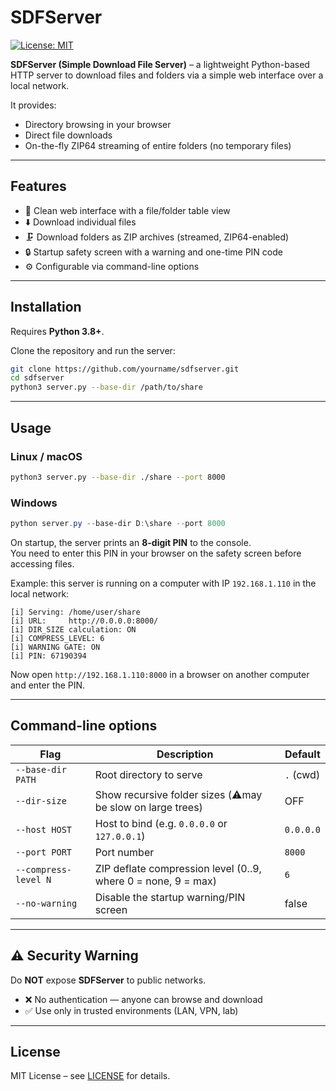 # SDFServer

[![License: MIT](https://img.shields.io/badge/License-MIT-yellow.svg)](LICENSE)

**SDFServer (Simple Download File Server)** – a lightweight Python-based HTTP server to download files and folders via a simple web interface over a local network.  

It provides:
- Directory browsing in your browser
- Direct file downloads
- On-the-fly ZIP64 streaming of entire folders (no temporary files)

---

## Features

- 📂 Clean web interface with a file/folder table view
- ⬇️ Download individual files
- 🗜️ Download folders as ZIP archives (streamed, ZIP64-enabled)
- 🔒 Startup safety screen with a warning and one-time PIN code
- ⚙️ Configurable via command-line options

---

## Installation

Requires **Python 3.8+**.

Clone the repository and run the server:

```bash
git clone https://github.com/yourname/sdfserver.git
cd sdfserver
python3 server.py --base-dir /path/to/share
```

---

## Usage

### Linux / macOS

```bash
python3 server.py --base-dir ./share --port 8000
```

### Windows

```powershell
python server.py --base-dir D:\share --port 8000
```

On startup, the server prints an **8-digit PIN** to the console.  
You need to enter this PIN in your browser on the safety screen before accessing files.

Example: this server is running on a computer with IP `192.168.1.110` in the local network:

```
[i] Serving: /home/user/share
[i] URL:     http://0.0.0.0:8000/
[i] DIR_SIZE calculation: ON
[i] COMPRESS_LEVEL: 6
[i] WARNING GATE: ON
[i] PIN: 67190394
```

Now open `http://192.168.1.110:8000` in a browser on another computer and enter the PIN.

---

## Command-line options

| Flag                | Description                                                   | Default   |
|---------------------|---------------------------------------------------------------|-----------|
| `--base-dir PATH`   | Root directory to serve                                       | `.` (cwd) |
| `--dir-size`        | Show recursive folder sizes (⚠️may be slow on large trees)    | OFF       |
| `--host HOST`       | Host to bind (e.g. `0.0.0.0` or `127.0.0.1`)                  | `0.0.0.0` |
| `--port PORT`       | Port number                                                   | `8000`    |
| `--compress-level N`| ZIP deflate compression level (0..9, where 0 = none, 9 = max) | `6`       |
| `--no-warning`      | Disable the startup warning/PIN screen                        | false     |

---

## ⚠️ Security Warning

Do **NOT** expose **SDFServer** to public networks.

- ❌ No authentication — anyone can browse and download
- ✅ Use only in trusted environments (LAN, VPN, lab)

---

## License

MIT License – see [LICENSE](LICENSE) for details.

